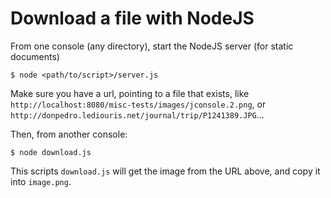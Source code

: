 # Download a file with NodeJS
From one console (any directory), start the NodeJS server (for static documents)
```
$ node <path/to/script>/server.js
```
Make sure you have a url, pointing to a file that exists, like 
`http://localhost:8080/misc-tests/images/jconsole.2.png`, or `http://donpedro.lediouris.net/journal/trip/P1241389.JPG`...

Then, from another console:
```
$ node download.js
```

This scripts `download.js` will get the image from the URL above, and copy it into `image.png`.


